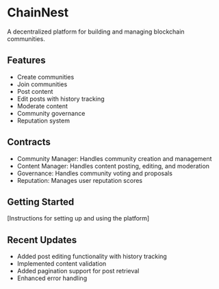 # ChainNest
A decentralized platform for building and managing blockchain communities.

## Features
- Create communities
- Join communities
- Post content
- Edit posts with history tracking
- Moderate content
- Community governance
- Reputation system

## Contracts
- Community Manager: Handles community creation and management
- Content Manager: Handles content posting, editing, and moderation
- Governance: Handles community voting and proposals
- Reputation: Manages user reputation scores

## Getting Started
[Instructions for setting up and using the platform]

## Recent Updates
- Added post editing functionality with history tracking
- Implemented content validation
- Added pagination support for post retrieval
- Enhanced error handling
